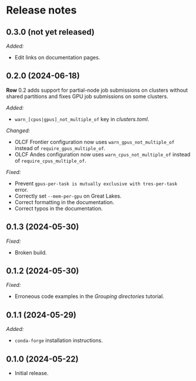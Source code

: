 # Release notes

## 0.3.0 (not yet released)

*Added:*

* Edit links on documentation pages.

## 0.2.0 (2024-06-18)

**Row** 0.2 adds support for partial-node job submissions on clusters without shared
partitions and fixes GPU job submissions on some clusters.

*Added:*

* `warn_[cpus|gpus]_not_multiple_of` key in *clusters.toml*.

*Changed:*

* OLCF Frontier configuration now uses `warn_gpus_not_multiple_of` instead of `require_gpus_multiple_of`.
* OLCF Andes configuration now uses `warn_cpus_not_multiple_of` instead of `require_cpus_multiple_of`.

*Fixed:*

* Prevent `gpus-per-task is mutually exclusive with tres-per-task` error.
* Correctly set `--mem-per-gpu` on Great Lakes.
* Correct formatting in the documentation.
* Correct typos in the documentation.

## 0.1.3 (2024-05-30)

*Fixed:*

* Broken build.

## 0.1.2 (2024-05-30)

*Fixed:*

* Erroneous code examples in the *Grouping directories* tutorial.

## 0.1.1 (2024-05-29)

*Added:*

* `conda-forge` installation instructions.

## 0.1.0 (2024-05-22)

* Initial release.
